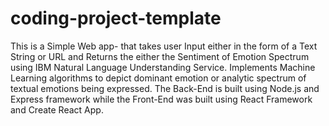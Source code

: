 # coding-project-template

This is a Simple Web app- that takes user Input either in the form of a Text String
or URL and Returns the either the Sentiment of Emotion Spectrum using IBM Natural Language
Understanding Service.  Implements Machine Learning algorithms to depict dominant emotion or analytic spectrum of 
textual emotions being expressed.   The Back-End is built using Node.js and Express framework while 
the Front-End was built using React Framework and Create React App.
